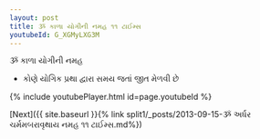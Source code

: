 ```yaml
---
layout: post
title: ૐ કાળા યોગીની નમહ ૧૧ ટાઈમ્સ
youtubeId: G_XGMyLXG3M
---
```

 
 
 ૐ કાળા યોગીની નમહ  
 
 -  કોણે યોગિક પ્રથા દ્વારા સમય જતાં જીત મેળવી છે 
 
  
 
  
 
 
 
 
 
 


{% include youtubePlayer.html id=page.youtubeId %}
 
[Next]({{ site.baseurl }}{% link  split1/_posts/2013-09-15-ૐ અર્ધર ચર્મમબરાવૃથાય નમહ ૧૧ ટાઈમ્સ.md%})
 
